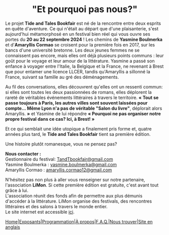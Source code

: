 # <center>"Et pourquoi pas nous?"</center>

Le projet **Tide and Tales Bookfair** est né de la rencontre entre deux esprits en quête d'aventure.
Ce qui n'était au départ que d'une plaisanterie, s'est aujourd'hui métamorphosé en un festival bien réel qui vous ouvre ses portes du **20 au 22 septembre 2024** !
Les chemins de **Yasmine Boulmerka** et d'**Amaryllis Cormao** se croisent pour la première fois en 2017, sur les bancs d'une université bretonne. Les deux jeunes femmes ne se connaissent pas encore, mais elles ont déjà plusieurs points communs : leur goût pour le voyage et leur amour de la littérature. Yasmine a passé son enfance à voyager entre l'Italie, la Belgique et la France, ne revenant à Brest que pour entamer une licence LLCER, tandis qu'Amaryllis a sillonné la France, suivant sa famille au gré des déménagements. 

Au fil des conversations, elles découvrent qu'elles ont un ressenti commun: si elles sont toutes les deux passionnées de romans, elles déplorent la rareté de véritables événements littéraires à travers le territoire. 
**« Tout se passe toujours à Paris, les autres villes sont souvent laissées pour compte... Même Lyon n'a pas de véritable "Salon du livre"**, déplorait alors Amaryllis. **»** et Yasmine de lui répondre **« Pourquoi ne pas organiser notre propre festival dans ce cas? Ici, à Brest! »**

Et ce qui semblait une idée utopique a finalement pris forme et, quatre années plus tard, le **Tide and Tales Bookfair** tient sa première édition.

Une histoire plutôt romanesque, vous ne pensez pas?

**Nous contacter :**  
Gestionnaire du festival: TandTbookfair@gmail.com  
Yasmine Boulmerka : yasmine.boulmerka@gmail.com  
Amaryllis Cormao : amaryllis.cormao12@gmail.com  

N'hésitez pas non plus à aller vous renseigner sur notre partenaire, l'association **LiMon**. Si cette première édition est gratuite, c'est avant tout grâce à lui.  
L'association réunit des fonds afin de permettre aux plus démunis d'accéder à la littérature. LiMon organise des festivals, des rencontres littéraires et des salons à travers le monde entier.  
Le site internet est accessible [ici](https://www.LiMon.com/).

[Home](index.md)|[Exposants](Exposants.md)|[Programmation](Programmation.md)|[À propos](Aboutus.md)|[F.A.Q.](Questions.md)|[Nous trouver](Whereto.md)|[Site en anglais](Index.md)
